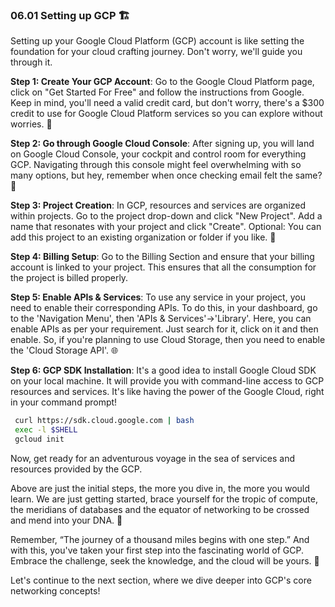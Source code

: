 ### 06.01 Setting up GCP 🏗️ 

Setting up your Google Cloud Platform (GCP) account is like setting the foundation for your cloud crafting journey. Don't worry, we'll guide you through it.

**Step 1: Create Your GCP Account**: Go to the Google Cloud Platform page, click on "Get Started For Free" and follow the instructions from Google. Keep in mind, you'll need a valid credit card, but don't worry, there's a $300 credit to use for Google Cloud Platform services so you can explore without worries. 🎁

**Step 2: Go through Google Cloud Console**: After signing up, you will land on Google Cloud Console, your cockpit and control room for everything GCP. Navigating through this console might feel overwhelming with so many options, but hey, remember when once checking email felt the same? 🤔 

**Step 3: Project Creation**: In GCP, resources and services are organized within projects. Go to the project drop-down and click "New Project". Add a name that resonates with your project and click "Create". Optional: You can add this project to an existing organization or folder if you like. 📁

**Step 4: Billing Setup**: Go to the Billing Section and ensure that your billing account is linked to your project. This ensures that all the consumption for the project is billed properly. 

**Step 5: Enable APIs & Services**: To use any service in your project, you need to enable their corresponding APIs. To do this, in your dashboard, go to the 'Navigation Menu', then 'APIs & Services'->'Library'. Here, you can enable APIs as per your requirement. Just search for it, click on it and then enable. So, if you're planning to use Cloud Storage, then you need to enable the 'Cloud Storage API'. 🌐

**Step 6: GCP SDK Installation**: It's a good idea to install Google Cloud SDK on your local machine. It will provide you with command-line access to GCP resources and services. It's like having the power of the Google Cloud, right in your command prompt!  

 ```bash
  curl https://sdk.cloud.google.com | bash
  exec -l $SHELL
  gcloud init
  ``` 
Now, get ready for an adventurous voyage in the sea of services and resources provided by the GCP.

Above are just the initial steps, the more you dive in, the more you would learn. We are just getting started, brace yourself for the tropic of compute, the meridians of databases and the equator of networking to be crossed and mend into your DNA. 🧬

Remember, “The journey of a thousand miles begins with one step.” And with this, you've taken your first step into the fascinating world of GCP. Embrace the challenge, seek the knowledge, and the cloud will be yours. 🚀 

Let's continue to the next section, where we dive deeper into GCP's core networking concepts!